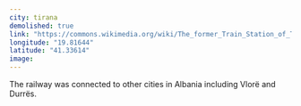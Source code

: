 ```yaml
---
city: tirana
demolished: true
link: "https://commons.wikimedia.org/wiki/The_former_Train_Station_of_Tirana"
longitude: "19.81644"
latitude: "41.33614"
image: 
---
```

The railway was connected to other cities in Albania including Vlorë and Durrës.